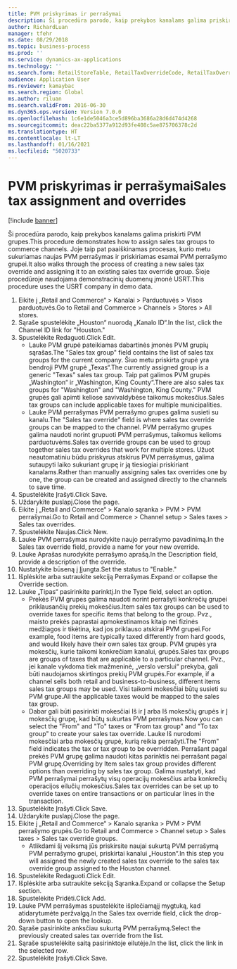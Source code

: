 ```yaml
---
title: PVM priskyrimas ir perrašymai
description: Ši procedūra parodo, kaip prekybos kanalams galima priskirti PVM grupes.
author: RichardLuan
manager: tfehr
ms.date: 08/29/2018
ms.topic: business-process
ms.prod: ''
ms.service: dynamics-ax-applications
ms.technology: ''
ms.search.form: RetailStoreTable, RetailTaxOverrideCode, RetailTaxOverrideGroup
audience: Application User
ms.reviewer: kamaybac
ms.search.region: Global
ms.author: riluan
ms.search.validFrom: 2016-06-30
ms.dyn365.ops.version: Version 7.0.0
ms.openlocfilehash: 1c6e1de5046a3ce5d896ba3686a28d6d474d4268
ms.sourcegitcommit: deac22ba5377a912d93fe408c5ae875706378c2d
ms.translationtype: HT
ms.contentlocale: lt-LT
ms.lasthandoff: 01/16/2021
ms.locfileid: "5020733"
---
```

# <a name="sales-tax-assignment-and-overrides"></a><span data-ttu-id="5cfdb-103"> PVM priskyrimas ir perrašymai​</span><span class="sxs-lookup"><span data-stu-id="5cfdb-103">Sales tax assignment and overrides</span></span>

[!include [banner](../../includes/banner.md)]

<span data-ttu-id="5cfdb-104">Ši procedūra parodo, kaip prekybos kanalams galima priskirti PVM grupes.</span><span class="sxs-lookup"><span data-stu-id="5cfdb-104">This procedure demonstrates how to assign sales tax groups to commerce channels.</span></span> <span data-ttu-id="5cfdb-105">Joje taip pat paaiškinamas procesas, kurio metu sukuriamas naujas PVM perrašymas ir priskiriamas esamai PVM perrašymo grupei.</span><span class="sxs-lookup"><span data-stu-id="5cfdb-105">It also walks through the process of creating a new sales tax override and assigning it to an existing sales tax override group.</span></span> <span data-ttu-id="5cfdb-106">Šioje procedūroje naudojama demonstracinių duomenų įmonė USRT.</span><span class="sxs-lookup"><span data-stu-id="5cfdb-106">This procedure uses the USRT company in demo data.</span></span>

1. <span data-ttu-id="5cfdb-107">Eikite į „Retail and Commerce“ > Kanalai > Parduotuvės > Visos parduotuvės.</span><span class="sxs-lookup"><span data-stu-id="5cfdb-107">Go to Retail and Commerce > Channels > Stores > All stores.</span></span>
2. <span data-ttu-id="5cfdb-108">Sąraše spustelėkite „Houston“ nuorodą „Kanalo ID“.</span><span class="sxs-lookup"><span data-stu-id="5cfdb-108">In the list, click the Channel ID link for "Houston."</span></span>
3. <span data-ttu-id="5cfdb-109">Spustelėkite Redaguoti.</span><span class="sxs-lookup"><span data-stu-id="5cfdb-109">Click Edit.</span></span>
    * <span data-ttu-id="5cfdb-110">Lauke PVM grupė pateikiamas dabartinės įmonės PVM grupių sąrašas.</span><span class="sxs-lookup"><span data-stu-id="5cfdb-110">The "Sales tax group" field contains the list of sales tax groups for the current company.</span></span> <span data-ttu-id="5cfdb-111">Šiuo metu priskirta grupė yra bendroji PVM grupė „Texas“.</span><span class="sxs-lookup"><span data-stu-id="5cfdb-111">The currently assigned group is a generic "Texas" sales tax group.</span></span> <span data-ttu-id="5cfdb-112">Taip pat galimos PVM grupės „Washington“ ir „Washington, King County“.</span><span class="sxs-lookup"><span data-stu-id="5cfdb-112">There are also sales tax groups for "Washington" and "Washington, King County."</span></span> <span data-ttu-id="5cfdb-113">PVM grupės gali apimti keliose savivaldybėse taikomus mokesčius.</span><span class="sxs-lookup"><span data-stu-id="5cfdb-113">Sales tax groups can include applicable taxes for multiple municipalities.</span></span>  
    * <span data-ttu-id="5cfdb-114">Lauke PVM perrašymas PVM perrašymo grupes galima susieti su kanalu.</span><span class="sxs-lookup"><span data-stu-id="5cfdb-114">The "Sales tax override" field is where sales tax override groups can be mapped to the channel.</span></span> <span data-ttu-id="5cfdb-115">PVM perrašymo grupes galima naudoti norint grupuoti PVM perrašymus, taikomus kelioms parduotuvėms.</span><span class="sxs-lookup"><span data-stu-id="5cfdb-115">Sales tax override groups can be used to group together sales tax overrides that work for multiple stores.</span></span> <span data-ttu-id="5cfdb-116">Užuot neautomatiniu būdu priskyrus atskirus PVM perrašymus, galima sutaupyti laiko sukuriant grupę ir ją tiesiogiai priskiriant kanalams.</span><span class="sxs-lookup"><span data-stu-id="5cfdb-116">Rather than manually assigning sales tax overrides one by one, the group can be created and assigned directly to the channels to save time.</span></span>  
4. <span data-ttu-id="5cfdb-117">Spustelėkite Įrašyti.</span><span class="sxs-lookup"><span data-stu-id="5cfdb-117">Click Save.</span></span>
5. <span data-ttu-id="5cfdb-118">Uždarykite puslapį.</span><span class="sxs-lookup"><span data-stu-id="5cfdb-118">Close the page.</span></span>
6. <span data-ttu-id="5cfdb-119">Eikite į „Retail and Commerce“ > Kanalo sąranka > PVM > PVM perrašymai.</span><span class="sxs-lookup"><span data-stu-id="5cfdb-119">Go to Retail and Commerce > Channel setup > Sales taxes > Sales tax overrides.</span></span>
7. <span data-ttu-id="5cfdb-120">Spustelėkite Naujas.</span><span class="sxs-lookup"><span data-stu-id="5cfdb-120">Click New.</span></span>
8. <span data-ttu-id="5cfdb-121">Lauke PVM perrašymas nurodykite naujo perrašymo pavadinimą.</span><span class="sxs-lookup"><span data-stu-id="5cfdb-121">In the Sales tax override field, provide a name for your new override.</span></span>
9. <span data-ttu-id="5cfdb-122">Lauke Aprašas nurodykite perrašymo aprašą.</span><span class="sxs-lookup"><span data-stu-id="5cfdb-122">In the Description field, provide a description of the override.</span></span>
10. <span data-ttu-id="5cfdb-123">Nustatykite būseną į Įjungta.</span><span class="sxs-lookup"><span data-stu-id="5cfdb-123">Set the status to "Enable."</span></span>
11. <span data-ttu-id="5cfdb-124">Išplėskite arba sutraukite sekciją Perrašymas.</span><span class="sxs-lookup"><span data-stu-id="5cfdb-124">Expand or collapse the Override section.</span></span>
12. <span data-ttu-id="5cfdb-125">Lauke „Tipas“ pasirinkite parinktį.</span><span class="sxs-lookup"><span data-stu-id="5cfdb-125">In the Type field, select an option.</span></span>
    * <span data-ttu-id="5cfdb-126">Prekės PVM grupes galima naudoti norint perrašyti konkrečių grupei priklausančių prekių mokesčius.</span><span class="sxs-lookup"><span data-stu-id="5cfdb-126">Item sales tax groups can be used to override taxes for specific items that belong to the group.</span></span> <span data-ttu-id="5cfdb-127">Pvz., maisto prekės paprastai apmokestinamos kitaip nei fizinės medžiagos ir tikėtina, kad jos priklauso atskirai PVM grupei.</span><span class="sxs-lookup"><span data-stu-id="5cfdb-127">For example, food items are typically taxed differently from hard goods, and would likely have their own sales tax group.</span></span> <span data-ttu-id="5cfdb-128">PVM grupės yra mokesčių, kurie taikomi konkrečiam kanalui, grupės.</span><span class="sxs-lookup"><span data-stu-id="5cfdb-128">Sales tax groups are groups of taxes that are applicable to a particular channel.</span></span> <span data-ttu-id="5cfdb-129">Pvz., jei kanale vykdoma tiek mažmeninė, „verslo verslui“ prekyba, gali būti naudojamos skirtingos prekių PVM grupės.</span><span class="sxs-lookup"><span data-stu-id="5cfdb-129">For example, if a channel sells both retail and business-to-business, different items sales tax groups may be used.</span></span> <span data-ttu-id="5cfdb-130">Visi taikomi mokesčiai būtų susieti su PVM grupe.</span><span class="sxs-lookup"><span data-stu-id="5cfdb-130">All the applicable taxes would be mapped to the sales tax group.</span></span>  
    * <span data-ttu-id="5cfdb-131">Dabar gali būti pasirinkti mokesčiai Iš ir Į arba Iš mokesčių grupės ir Į mokesčių grupę, kad būtų sukurtas PVM perrašymas.</span><span class="sxs-lookup"><span data-stu-id="5cfdb-131">Now you can select the "From" and "To" taxes or "From tax group" and "To tax group" to create your sales tax override.</span></span> <span data-ttu-id="5cfdb-132">Lauke Iš nurodomi mokesčiai arba mokesčių grupė, kurią reikia perrašyti.</span><span class="sxs-lookup"><span data-stu-id="5cfdb-132">The "From" field indicates the tax or tax group to be overridden.</span></span> <span data-ttu-id="5cfdb-133">Perrašant pagal prekės PVM grupę galima naudoti kitas parinktis nei perrašant pagal PVM grupę.</span><span class="sxs-lookup"><span data-stu-id="5cfdb-133">Overriding by Item sales tax group provides different options than overriding by sales tax group.</span></span> <span data-ttu-id="5cfdb-134">Galima nustatyti, kad PVM perrašymai perrašytų visų operacijų mokesčius arba konkrečių operacijos eilučių mokesčius.</span><span class="sxs-lookup"><span data-stu-id="5cfdb-134">Sales tax overrides can be set up to override taxes on entire transactions or on particular lines in the transaction.</span></span>  
13. <span data-ttu-id="5cfdb-135">Spustelėkite Įrašyti.</span><span class="sxs-lookup"><span data-stu-id="5cfdb-135">Click Save.</span></span>
14. <span data-ttu-id="5cfdb-136">Uždarykite puslapį.</span><span class="sxs-lookup"><span data-stu-id="5cfdb-136">Close the page.</span></span>
15. <span data-ttu-id="5cfdb-137">Eikite į „Retail and Commerce“ > Kanalo sąranka > PVM > PVM perrašymo grupės.</span><span class="sxs-lookup"><span data-stu-id="5cfdb-137">Go to Retail and Commerce > Channel setup > Sales taxes > Sales tax override groups.</span></span>
    * <span data-ttu-id="5cfdb-138">Atlikdami šį veiksmą jūs priskirsite naujai sukurtą PVM perrašymą PVM perrašymo grupei, priskirtai kanalui „Houston“.</span><span class="sxs-lookup"><span data-stu-id="5cfdb-138">In this step you will assigned the newly created sales tax override to the sales tax override group assigned to the Houston channel.</span></span>  
16. <span data-ttu-id="5cfdb-139">Spustelėkite Redaguoti.</span><span class="sxs-lookup"><span data-stu-id="5cfdb-139">Click Edit.</span></span>
17. <span data-ttu-id="5cfdb-140">Išplėskite arba sutraukite sekciją Sąranka.</span><span class="sxs-lookup"><span data-stu-id="5cfdb-140">Expand or collapse the Setup section.</span></span>
18. <span data-ttu-id="5cfdb-141">Spustelėkite Pridėti.</span><span class="sxs-lookup"><span data-stu-id="5cfdb-141">Click Add.</span></span>
19. <span data-ttu-id="5cfdb-142">Lauke PVM perrašymas spustelėkite išplečiamąjį mygtuką, kad atidarytumėte peržvalgą.</span><span class="sxs-lookup"><span data-stu-id="5cfdb-142">In the Sales tax override field, click the drop-down button to open the lookup.</span></span>
20. <span data-ttu-id="5cfdb-143">Sąraše pasirinkite anksčiau sukurtą PVM perrašymą.</span><span class="sxs-lookup"><span data-stu-id="5cfdb-143">Select the previously created sales tax override from the list.</span></span>
21. <span data-ttu-id="5cfdb-144">Sąraše spustelėkite saitą pasirinktoje eilutėje.</span><span class="sxs-lookup"><span data-stu-id="5cfdb-144">In the list, click the link in the selected row.</span></span>
22. <span data-ttu-id="5cfdb-145">Spustelėkite Įrašyti.</span><span class="sxs-lookup"><span data-stu-id="5cfdb-145">Click Save.</span></span>

